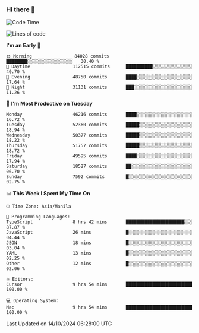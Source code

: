 ### Hi there 👋

<!--START_SECTION:waka-->
![Code Time](http://img.shields.io/badge/Code%20Time-5%2C639%20hrs%206%20mins-blue)

![Lines of code](https://img.shields.io/badge/From%20Hello%20World%20I%27ve%20Written-121.5%20million%20lines%20of%20code-blue)

**I'm an Early 🐤** 

```text
🌞 Morning                84028 commits       ████████░░░░░░░░░░░░░░░░░   30.40 % 
🌆 Daytime                112515 commits      ██████████░░░░░░░░░░░░░░░   40.70 % 
🌃 Evening                48750 commits       ████░░░░░░░░░░░░░░░░░░░░░   17.64 % 
🌙 Night                  31131 commits       ███░░░░░░░░░░░░░░░░░░░░░░   11.26 % 
```
📅 **I'm Most Productive on Tuesday** 

```text
Monday                   46216 commits       ████░░░░░░░░░░░░░░░░░░░░░   16.72 % 
Tuesday                  52360 commits       █████░░░░░░░░░░░░░░░░░░░░   18.94 % 
Wednesday                50377 commits       █████░░░░░░░░░░░░░░░░░░░░   18.22 % 
Thursday                 51757 commits       █████░░░░░░░░░░░░░░░░░░░░   18.72 % 
Friday                   49595 commits       ████░░░░░░░░░░░░░░░░░░░░░   17.94 % 
Saturday                 18527 commits       ██░░░░░░░░░░░░░░░░░░░░░░░   06.70 % 
Sunday                   7592 commits        █░░░░░░░░░░░░░░░░░░░░░░░░   02.75 % 
```


📊 **This Week I Spent My Time On** 

```text
🕑︎ Time Zone: Asia/Manila

💬 Programming Languages: 
TypeScript               8 hrs 42 mins       ██████████████████████░░░   87.87 % 
JavaScript               26 mins             █░░░░░░░░░░░░░░░░░░░░░░░░   04.44 % 
JSON                     18 mins             █░░░░░░░░░░░░░░░░░░░░░░░░   03.04 % 
YAML                     13 mins             █░░░░░░░░░░░░░░░░░░░░░░░░   02.25 % 
Other                    12 mins             █░░░░░░░░░░░░░░░░░░░░░░░░   02.06 % 

🔥 Editors: 
Cursor                   9 hrs 54 mins       █████████████████████████   100.00 % 

💻 Operating System: 
Mac                      9 hrs 54 mins       █████████████████████████   100.00 % 
```


 Last Updated on 14/10/2024 06:28:00 UTC
<!--END_SECTION:waka-->


<!--
**rad182/rad182** is a ✨ _special_ ✨ repository because its `README.md` (this file) appears on your GitHub profile.

Here are some ideas to get you started:

- 🔭 I’m currently working on ...
- 🌱 I’m currently learning ...
- 👯 I’m looking to collaborate on ...
- 🤔 I’m looking for help with ...
- 💬 Ask me about ...
- 📫 How to reach me: ...
- 😄 Pronouns: ...
- ⚡ Fun fact: ...
-->
